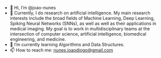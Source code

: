- 👋 Hi, I’m @joao-nunes
- 👀 Currently, I do research on artificial intelligence. My main research interests include the broad fields of Machine Learning, Deep Learning, Spiking Neural Networks (SNNs), as well as well as their applications in medical imaging. My goal is to work in multidisciplinary teams at the intersection of computer science, artificial intelligence, biomedical engineering, and medicine.
- 🌱 I’m currently learning Algorithms and Data Structures.
- 📫 How to reach me: nunes.joaodiogo@gmail.com

<!---
joao-nunes/joao-nunes is a ✨ special ✨ repository because its `README.md` (this file) appears on your GitHub profile.
You can click the Preview link to take a look at your changes.
--->
